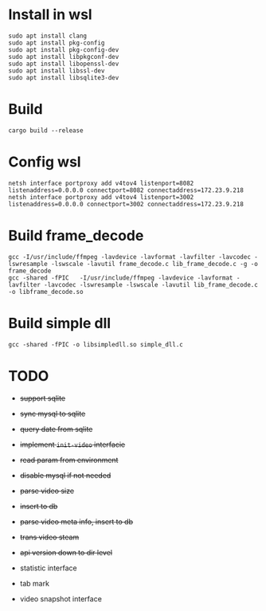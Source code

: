 # Install in wsl

```
sudo apt install clang
sudo apt install pkg-config
sudo apt install pkg-config-dev
sudo apt install libpkgconf-dev
sudo apt install libopenssl-dev
sudo apt install libssl-dev
sudo apt install libsqlite3-dev
```

# Build

```
cargo build --release
```
# Config wsl
```
netsh interface portproxy add v4tov4 listenport=8082 listenaddress=0.0.0.0 connectport=8082 connectaddress=172.23.9.218
netsh interface portproxy add v4tov4 listenport=3002 listenaddress=0.0.0.0 connectport=3002 connectaddress=172.23.9.218
```

# Build frame_decode
```
gcc -I/usr/include/ffmpeg -lavdevice -lavformat -lavfilter -lavcodec -lswresample -lswscale -lavutil frame_decode.c lib_frame_decode.c -g -o frame_decode
gcc -shared -fPIC   -I/usr/include/ffmpeg -lavdevice -lavformat -lavfilter -lavcodec -lswresample -lswscale -lavutil lib_frame_decode.c -o libframe_decode.so
```

# Build simple dll
```
gcc -shared -fPIC -o libsimpledll.so simple_dll.c
```

# TODO

* ~~support sqlite~~

* ~~sync mysql to sqlite~~

* ~~query date from sqlite~~

* ~~implement `init-video` interfacie~~

* ~~read param from environment~~

* ~~disable mysql if not needed~~

* ~~parse video size~~

* ~~insert to db~~

* ~~parse video meta info, insert to db~~

* ~~trans video steam~~

* ~~api version down to dir level~~

* statistic interface

* tab mark

* video snapshot interface